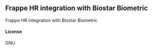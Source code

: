 ## Frappe HR integration with Biostar Biometric

Frappe HR integration with Biostar Biometric

#### License

GNU